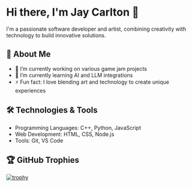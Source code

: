 # Hi there, I'm Jay Carlton 👋

I'm a passionate software developer and artist, combining creativity with technology to build innovative solutions.

## 🚀 About Me
- 🔭 I’m currently working on various game jam projects
- 🌱 I’m currently learning AI and LLM integrations
- ⚡ Fun fact: I love blending art and technology to create unique experiences

## 🛠️ Technologies & Tools
- Programming Languages:  C++, Python, JavaScript
- Web Development: HTML, CSS, Node.js
- Tools: Git, VS Code

## 🏆 GitHub Trophies
[![trophy](https://github-profile-trophy.vercel.app/?username=ryo-ma)](https://github.com/ryo-ma/github-profile-trophy)



<!--
**JayCarltonArts/JayCarltonArts** is a ✨ _special_ ✨ repository because its `README.md` (this file) appears on your GitHub profile.

Here are some ideas to get you started:

- 🔭 I’m currently working on ...
- 🌱 I’m currently learning ...
- 👯 I’m looking to collaborate on ...
- 🤔 I’m looking for help with ...
- 💬 Ask me about ...
- 📫 How to reach me: ...
- 😄 Pronouns: ...
- ⚡ Fun fact: ...
-->

